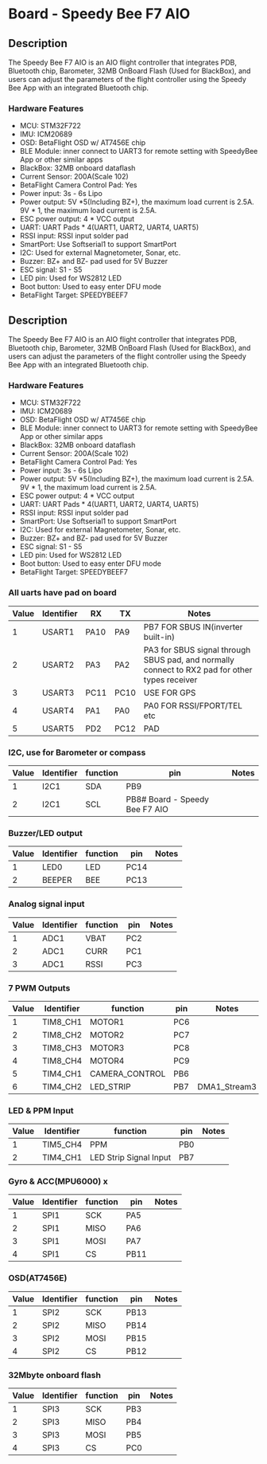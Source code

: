 # Board - Speedy Bee F7 AIO

## Description
The Speedy Bee F7 AIO is an AIO flight controller that integrates PDB, Bluetooth chip, Barometer, 32MB OnBoard Flash (Used for BlackBox), 
and users can adjust the parameters of the flight controller using the Speedy Bee App with an integrated Bluetooth chip.

### Hardware Features
* MCU: STM32F722
* IMU: ICM20689
* OSD: BetaFlight OSD w/ AT7456E chip
* BLE Module: inner connect to UART3 for remote setting with SpeedyBee App or other similar apps
* BlackBox: 32MB onboard dataflash
* Current Sensor: 200A(Scale 102)
* BetaFlight Camera Control Pad: Yes
* Power input: 3s - 6s Lipo
* Power output: 5V *5(Including BZ+), the maximum load current is 2.5A. 9V * 1, the maximum load current is 2.5A.
* ESC power output: 4 * VCC output
* UART: UART Pads * 4(UART1, UART2, UART4, UART5)
* RSSI input: RSSI input solder pad
* SmartPort: Use Softserial1 to support SmartPort
* I2C: Used for external Magnetometer, Sonar, etc.
* Buzzer: BZ+ and BZ- pad used for 5V Buzzer
* ESC signal: S1 - S5
* LED pin: Used for WS2812 LED
* Boot button: Used to easy enter DFU mode
* BetaFlight Target: SPEEDYBEEF7




## Description
The Speedy Bee F7 AIO is an AIO flight controller that integrates PDB, Bluetooth chip, Barometer, 32MB OnBoard Flash (Used for BlackBox), 
and users can adjust the parameters of the flight controller using the Speedy Bee App with an integrated Bluetooth chip.
### Hardware Features
* MCU: STM32F722
* IMU: ICM20689
* OSD: BetaFlight OSD w/ AT7456E chip
* BLE Module: inner connect to UART3 for remote setting with SpeedyBee App or other similar apps
* BlackBox: 32MB onboard dataflash
* Current Sensor: 200A(Scale 102)
* BetaFlight Camera Control Pad: Yes
* Power input: 3s - 6s Lipo
* Power output: 5V *5(Including BZ+), the maximum load current is 2.5A. 9V * 1, the maximum load current is 2.5A.
* ESC power output: 4 * VCC output
* UART: UART Pads * 4(UART1, UART2, UART4, UART5)
* RSSI input: RSSI input solder pad
* SmartPort: Use Softserial1 to support SmartPort
* I2C: Used for external Magnetometer, Sonar, etc.
* Buzzer: BZ+ and BZ- pad used for 5V Buzzer
* ESC signal: S1 - S5
* LED pin: Used for WS2812 LED
* Boot button: Used to easy enter DFU mode
* BetaFlight Target: SPEEDYBEEF7

### All uarts have pad on board 
| Value | Identifier   | RX   | TX   | Notes                                                                                       |
| ----- | ------------ | -----| -----| ------------------------------------------------------------------------------------------- |
| 1     | USART1       | PA10  |  PA9 |  PB7 FOR SBUS IN(inverter built-in)                                                         |
| 2     | USART2       | PA3  |  PA2 |  PA3 for SBUS signal through SBUS pad,                                                               and normally connect to RX2 pad for other types receiver |
| 3     | USART3       | PC11 |  PC10|  USE FOR GPS                                                                                |
| 4     | USART4       | PA1  |  PA0 |  PA0 FOR RSSI/FPORT/TEL etc                                                                 |
| 5     | USART5       | PD2  |  PC12|  PAD                                                                                        |

### I2C, use for Barometer or compass
| Value | Identifier   | function |  pin   | Notes                                                                                 |
| ----- | ------------ | ---------| -------| ------------------------------------------------------------------------------------- |                                                                                      
| 1     | I2C1         |    SDA   |  PB9   | 
| 2     | I2C1         |    SCL   |  PB8# Board - Speedy Bee F7 AIO

### Buzzer/LED output 
| Value | Identifier   | function |  pin   | Notes                                                                                 |
| ----- | ------------ | ---------| -------| ------------------------------------------------------------------------------------- |                                                                                      
| 1     | LED0         |    LED   |  PC14  | 
| 2     | BEEPER       |    BEE   |  PC13  | 

### Analog signal input
| Value | Identifier   | function  |  pin  | Notes                                                                                 |
| ----- | ------------ | ----------| ------| ------------------------------------------------------------------------------------- |                                                                                       
| 1     | ADC1         |    VBAT   |  PC2  | 
| 2     | ADC1         |    CURR   |  PC1  | 
| 3     | ADC1         |    RSSI   |  PC3  | 

### 7 PWM Outputs
| Value | Identifier   | function  |  pin  | Notes                                                                                 |
| ----- | ------------ | ----------| ------| ------------------------------------------------------------------------------------- |                                        
| 1     | TIM8_CH1     |    MOTOR1 |  PC6  |  
| 2     | TIM8_CH2     |    MOTOR2 |  PC7  |  
| 3     | TIM8_CH3     |    MOTOR3 |  PC8  |  
| 4     | TIM8_CH4     |    MOTOR4 |  PC9  |  
| 5     | TIM4_CH1     |    CAMERA_CONTROL |  PB6 |  
| 6     | TIM4_CH2     |    LED_STRIP |  PB7  |  DMA1_Stream3

### LED & PPM Input 
| Value | Identifier   | function  |  pin  | Notes                                                                                 |
| ----- | ------------ | ----------| ------| ------------------------------------------------------------------------------------- |                                        
| 1     | TIM5_CH4     |    PPM |  PB0  | 
| 2     | TIM4_CH1     |    LED Strip Signal Input |  PB7  | 


### Gyro & ACC(MPU6000) x
| Value | Identifier   | function |  pin   | Notes                                                                                 |
| ----- | ------------ | ---------| -------| ------------------------------------------------------------------------------------- |                                                                                      
| 1     | SPI1         |    SCK   |  PA5   | 
| 2     | SPI1         |    MISO  |  PA6   | 
| 3     | SPI1         |    MOSI  |  PA7   | 
| 4     | SPI1         |    CS    |  PB11   | 

### OSD(AT7456E)
| Value | Identifier   | function |  pin   | Notes                                                                                 |
| ----- | ------------ | ---------| -------| ------------------------------------------------------------------------------------- |                                                                                      
| 1     | SPI2         |    SCK   |  PB13  | 
| 2     | SPI2         |    MISO  |  PB14  | 
| 3     | SPI2         |    MOSI  |  PB15   | 
| 4     | SPI2         |    CS    |  PB12  |

### 32Mbyte onboard flash
| Value | Identifier   | function |  pin   | Notes                                                                                 |
| ----- | ------------ | ---------| -------| ------------------------------------------------------------------------------------- |                                                                                      
| 1     | SPI3         |    SCK   |  PB3  | 
| 2     | SPI3         |    MISO  |  PB4  | 
| 3     | SPI3         |    MOSI  |  PB5   | 
| 4     | SPI3         |    CS    |  PC0  | 




